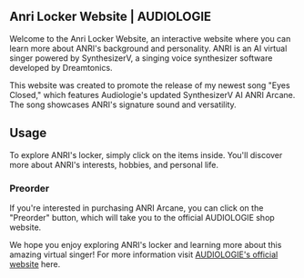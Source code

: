 ## Anri Locker Website | AUDIOLOGIE

Welcome to the Anri Locker Website, an interactive website where you can learn more about ANRI's background and personality. ANRI is an AI virtual singer powered by SynthesizerV, a singing voice synthesizer software developed by Dreamtonics.

This website was created to promote the release of my newest song "Eyes Closed," which features Audiologie's updated SynthesizerV AI ANRI Arcane. The song showcases ANRI's signature sound and versatility.

## Usage

To explore ANRI's locker, simply click on the items inside. You'll discover more about ANRI's interests, hobbies, and personal life.

### Preorder

If you're interested in purchasing ANRI Arcane, you can click on the "Preorder" button, which will take you to the official AUDIOLOGIE shop website.

We hope you enjoy exploring ANRI's locker and learning more about this amazing virtual singer! For more information visit [AUDIOLOGIE's official website](https://audiologie.us/) here.
